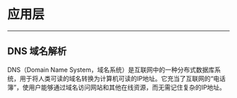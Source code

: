 # 应用层

---

## DNS 域名解析

DNS（Domain Name System，域名系统）是互联网中的一种分布式数据库系统，用于将人类可读的域名转换为计算机可读的IP地址。它充当了互联网的“电话簿”，使用户能够通过域名访问网站和其他在线资源，而无需记住复杂的IP地址。



